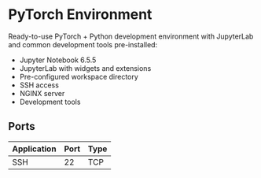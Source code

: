 # PyTorch Environment

Ready-to-use PyTorch + Python development environment with JupyterLab and common development tools pre-installed:

- Jupyter Notebook 6.5.5
- JupyterLab with widgets and extensions
- Pre-configured workspace directory
- SSH access
- NGINX server
- Development tools

## Ports

| Application | Port | Type |
| ----------- | ---- | ---- |
| SSH         | 22   | TCP  |
